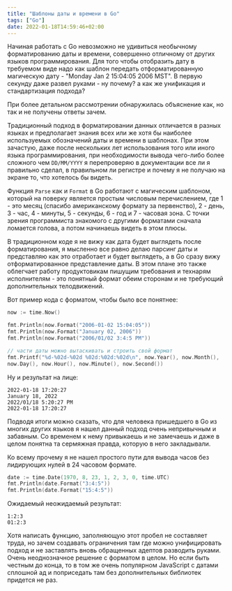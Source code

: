 ```yaml
---
title: "Шаблоны даты и времени в Go"
tags: ["Go"]
date: 2022-01-18T14:59:46+02:00
---
```


Начиная работать с Go невозможно не удивиться необычному форматированию даты и времени, совершенно отличному от других
языков программирования. Для того чтобы отобразить дату в требуемом виде надо как шаблон передать отформатированную
магическую дату - "Monday Jan 2 15:04:05 2006 MST". В первую секунду даже развел руками - ну почему? а как же унификация
и стандартизация подхода?

При более детальном рассмотрении обнаружилась объяснение как, но так и не получены ответы зачем.

<!--more-->

Традиционный подход в форматировании данных отличается в разных языках и предполагает знания всех или же хотя бы
наиболее используемых обозначений даты и времени в шаблонах. При этом зачастую, даже после нескольких лет использования
того или иного языка программирования, при необходимости вывода чего-либо более сложного чем `DD/MM/YYYY` я перепроверяю
в документации все ли я правильно сделал, в правильном ли регистре и почему я не получаю на экране то, что хотелось бы
видеть.

Функция `Parse` как и `Format` в Go работают с магическим шаблоном, который на поверку является простым числовым
перечислением, где 1 - это месяц (спасибо американскому формату за первенство), 2 - день, 3 - час, 4 - минуты, 5 -
секунды, 6 - год и 7 - часовая зона. С точки зрения программиста знакомого с другими форматами сначала ломается голова,
а потом начинаешь видеть в этом плюсы.

В традиционном коде я не вижу как дата будет выглядеть после форматирования, я мысленно все равно делаю парсинг даты и
представляю как это отработает и будет выглядеть, а в Go сразу вижу отформатированное представление даты. В этом плане
это также облегчает работу продуктовикам пишущим требования и технарям исполнителям - это понятный формат обеим сторонам
и не требующий дополнительных телодвижений.

Вот пример кода с форматом, чтобы было все понятнее:

```go
now := time.Now()

fmt.Println(now.Format("2006-01-02 15:04:05"))
fmt.Println(now.Format("January 02, 2006"))
fmt.Println(now.Format("2006/01/02 3:4:5 PM"))

// части даты можно вытаскивать и строить свой формат
fmt.Printf("%d-%02d-%02d %02d:%02d:%02d\n", now.Year(), now.Month(),
now.Day(), now.Hour(), now.Minute(), now.Second())
```

Ну и результат на лице:

```
2022-01-18 17:20:27
January 18, 2022
2022/01/18 5:20:27 PM
2022-01-18 17:20:27
```

Подводя итоги можно сказать, что для человека пришедшего в Go из многих других языков я нашел данный подход очень
непривычным и забавным. Со временем к нему привыкаешь и не замечаешь и даже в целом понятна та сермяжная правда, которую
в него закладывали.

Ко всему прочему я не нашел простого пути для вывода часов без лидирующих нулей в 24 часовом формате.

```go
date := time.Date(1970, 8, 23, 1, 2, 3, 0, time.UTC)
fmt.Println(date.Format("3:4:5"))
fmt.Println(date.Format("15:4:5"))
```

Ожидаемый неожидаемый результат:

```shell
1:2:3
01:2:3
```

Хотя написать функцию, заполняющую этот пробел не составляет труда, но зачем создавать ограничения там где можно
унифицировать подход и не заставлять вновь обращенных адептов разводить руками. Очень неоднозначное решение с форматом в
целом. Но если быть честным до конца, то в том же очень популярном JavaScript с датами сплошной ад и поприседать там без
дополнительных библиотек придется не раз.